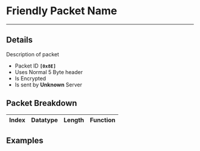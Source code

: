 # Friendly Packet Name #

---


## Details ##

Description of packet
  * Packet ID **`[0x8E]`**
  * Uses Normal 5 Byte header
  * Is Encrypted
  * Is sent by **Unknown** Server

## Packet Breakdown ##
| Index | Datatype | Length | Function |
|:------|:---------|:-------|:---------|

## Examples ##